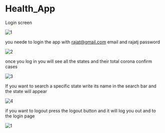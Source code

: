 # Health_App

Login screen 

![1](https://user-images.githubusercontent.com/92704353/150949169-0613037f-66d0-4fc1-8aab-1b65727922be.png)

you neede to login the app with rajat@gmail.com email and rajatj password 

![2](https://user-images.githubusercontent.com/92704353/150949366-7e0a4c0d-80f5-420b-8432-10cb4b2e945d.png)

once you log in you will see all the states and their total corona confirm cases

![3](https://user-images.githubusercontent.com/92704353/150949622-d2b8acfa-6cad-474b-afc7-723815f0ffde.png)

If you want to search a specific state write its name in the search bar and the state will appear

![4](https://user-images.githubusercontent.com/92704353/150949984-ee2c6392-7338-4b20-92ea-eadd9adbec41.png)

if you want to logout press the logout button and it will log you out and to the login page

![1](https://user-images.githubusercontent.com/92704353/150949169-0613037f-66d0-4fc1-8aab-1b65727922be.png)

